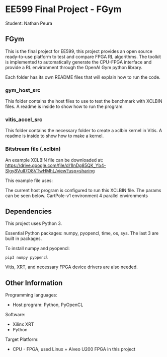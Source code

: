 # EE599 Final Project - FGym

Student: Nathan Peura

## FGym

This is the final project for EE599, this project provides an open source ready-to-use platform to test and compare FPGA RL algorithms. The toolkit is implemented to automatically generate the CPU-FPGA interface and provide a RL environment through the OpenAI Gym python library. 

Each folder has its own README files that will explain how to run the code.

### gym_host_src

This folder contains the host files to use to test the benchmark with XCLBIN files. A readme is inside to show how to run the program.

### vitis_accel_src

This folder contains the necessary folder to create a xclbin kernel in Vitis. A readme is inside to show how to make a kernel.

### Bitstream file (.xclbin)

An example XCLBIN file can be downloaded at: https://drive.google.com/file/d/1InDg85QK_Yb4-Slgy8VuII7O8VTwHMhL/view?usp=sharing

This example file uses:

The current host program is configured to run this XCLBIN file. The params can be seen below.
CartPole-v1 environment
4 parallel environments

## Dependencies

This project uses Python 3. 


Essential Python packages: numpy, pyopencl, time, os, sys. The last 3 are built in packages. 

To install numpy and pyopencl: 
```
pip3 numpy pyopencl
```

Vitis, XRT, and necessary FPGA device drivers are also needed.

## Other Information

Programming languages:

- Host program: Python, PyOpenCL

Software:

- Xilinx XRT
- Python

Target Platform: 

- CPU - FPGA, used Linux + Alveo U200 FPGA in this project


